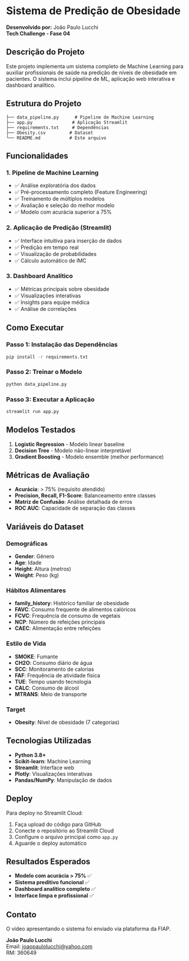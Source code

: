 # Sistema de Predição de Obesidade

**Desenvolvido por:** João Paulo Lucchi  
**Tech Challenge - Fase 04**

## Descrição do Projeto

Este projeto implementa um sistema completo de Machine Learning para auxiliar profissionais de saúde na predição de níveis de obesidade em pacientes. O sistema inclui pipeline de ML, aplicação web interativa e dashboard analítico.

## Estrutura do Projeto

```
├── data_pipeline.py      # Pipeline de Machine Learning
├── app.py               # Aplicação Streamlit
├── requirements.txt     # Dependências
├── Obesity.csv         # Dataset
└── README.md           # Este arquivo
```

## Funcionalidades

### 1. Pipeline de Machine Learning
- ✅ Análise exploratória dos dados
- ✅ Pré-processamento completo (Feature Engineering)
- ✅ Treinamento de múltiplos modelos
- ✅ Avaliação e seleção do melhor modelo
- ✅ Modelo com acurácia superior a 75%

### 2. Aplicação de Predição (Streamlit)
- ✅ Interface intuitiva para inserção de dados
- ✅ Predição em tempo real
- ✅ Visualização de probabilidades
- ✅ Cálculo automático de IMC

### 3. Dashboard Analítico
- ✅ Métricas principais sobre obesidade
- ✅ Visualizações interativas
- ✅ Insights para equipe médica
- ✅ Análise de correlações

## Como Executar

### Passo 1: Instalação das Dependências
```bash
pip install -r requirements.txt
```

### Passo 2: Treinar o Modelo
```bash
python data_pipeline.py
```

### Passo 3: Executar a Aplicação
```bash
streamlit run app.py
```

## Modelos Testados

1. **Logistic Regression** - Modelo linear baseline
2. **Decision Tree** - Modelo não-linear interpretável  
3. **Gradient Boosting** - Modelo ensemble (melhor performance)

## Métricas de Avaliação

- **Acurácia**: > 75% (requisito atendido)
- **Precision, Recall, F1-Score**: Balanceamento entre classes
- **Matriz de Confusão**: Análise detalhada de erros
- **ROC AUC**: Capacidade de separação das classes

## Variáveis do Dataset

### Demográficas
- **Gender**: Gênero
- **Age**: Idade
- **Height**: Altura (metros)
- **Weight**: Peso (kg)

### Hábitos Alimentares
- **family_history**: Histórico familiar de obesidade
- **FAVC**: Consumo frequente de alimentos calóricos
- **FCVC**: Frequência de consumo de vegetais
- **NCP**: Número de refeições principais
- **CAEC**: Alimentação entre refeições

### Estilo de Vida
- **SMOKE**: Fumante
- **CH2O**: Consumo diário de água
- **SCC**: Monitoramento de calorias
- **FAF**: Frequência de atividade física
- **TUE**: Tempo usando tecnologia
- **CALC**: Consumo de álcool
- **MTRANS**: Meio de transporte

### Target
- **Obesity**: Nível de obesidade (7 categorias)

## Tecnologias Utilizadas

- **Python 3.8+**
- **Scikit-learn**: Machine Learning
- **Streamlit**: Interface web
- **Plotly**: Visualizações interativas
- **Pandas/NumPy**: Manipulação de dados

## Deploy

Para deploy no Streamlit Cloud:
1. Faça upload do código para GitHub
2. Conecte o repositório ao Streamlit Cloud
3. Configure o arquivo principal como `app.py`
4. Aguarde o deploy automático

## Resultados Esperados

- **Modelo com acurácia > 75%** ✅
- **Sistema preditivo funcional** ✅  
- **Dashboard analítico completo** ✅
- **Interface limpa e profissional** ✅

## Contato

O vídeo apresentando o sistema foi enviado via plataforma da FIAP.


**João Paulo Lucchi**  
Email: joaopaulolucchi@yahoo.com  
RM: 360649
